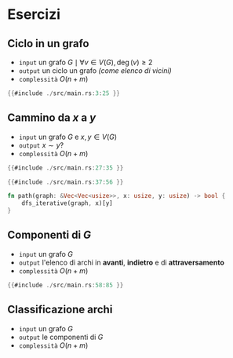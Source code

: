# Esercizi

## Ciclo in un grafo 

- `input` un grafo $G \mid \forall v \in V(G), \deg(v) \geq 2$
- `output` un ciclo un grafo _(come elenco di vicini)_
- `complessità` $O(n + m)$

```rust
{{#include ./src/main.rs:3:25 }}
```

## Cammino da $x$ a $y$

- `input` un grafo $G$ e $x, y \in V(G)$ 
- `output` $x \sim y ?$ 
- `complessità` $O(n + m)$

<!-- dato un grafo G, esiste un cammino da X a Y? Si fa con una visita! -->

```rust
{{#include ./src/main.rs:27:35 }}
```

```rust
{{#include ./src/main.rs:37:56 }}
```

```rust
fn path(graph: &Vec<Vec<usize>>, x: usize, y: usize) -> bool {
    dfs_iterative(graph, x)[y]
}
```

## Componenti di $G$

- `input` un grafo $G$
- `output` l'elenco di archi in **avanti**, **indietro** e di **attraversamento** 
- `complessità` $O(n + m)$

```rust
{{#include ./src/main.rs:58:85 }}
```

## Classificazione archi 

- `input` un grafo $G$
- `output` le componenti di $G$ 
- `complessità` $O(n + m)$
